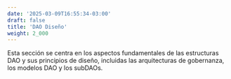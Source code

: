 ```yaml
---
date: '2025-03-09T16:55:34-03:00'
draft: false
title: 'DAO Diseño'
weight: 2_000
---
```


Esta sección se centra en los aspectos fundamentales de las estructuras DAO y sus principios de diseño, incluidas las arquitecturas de gobernanza, los modelos DAO y los subDAOs.
